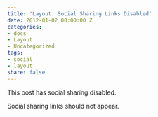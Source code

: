 ```yaml
---
title: 'Layout: Social Sharing Links Disabled'
date: 2012-01-02 00:00:00 Z
categories:
- docs
- Layout
- Uncategorized
tags:
- social
- layout
share: false
---
```


This post has social sharing disabled.

Social sharing links should not appear.